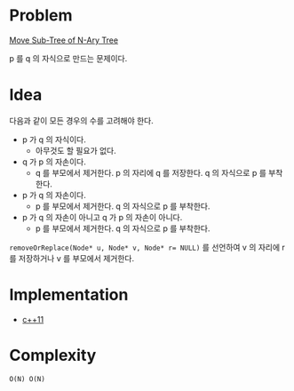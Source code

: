 # Problem

[Move Sub-Tree of N-Ary Tree](https://leetcode.com/problems/move-sub-tree-of-n-ary-tree/)

p 를 q 의 자식으로 만드는 문제이다.

# Idea

다음과 같이 모든 경우의 수를 고려해야 한다.

* p 가 q 의 자식이다. 
  * 아무것도 할 필요가 없다.
* q 가 p 의 자손이다. 
  * q 를 부모에서 제거한다. p 의 자리에 q 를 저장한다. q 의 자식으로 p 를 부착한다.
* p 가 q 의 자손이다. 
  * p 를 부모에서 제거한다. q 의 자식으로 p 를 부착한다.
* p 가 q 의 자손이 아니고 q 가 p 의 자손이 아니다.
  * p 를 부모에서 제거한다. q 의 자식으로 p 를 부착한다.
  
`removeOrReplace(Node* u, Node* v, Node* r= NULL)` 를 선언하여 v 의
자리에 r 를 저장하거나 v 를 부모에서 제거한다.

# Implementation

* [c++11](a.cpp)

# Complexity

```
O(N) O(N)
```
